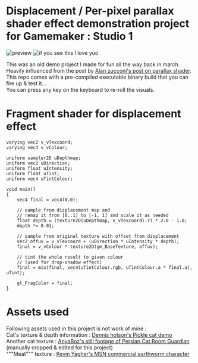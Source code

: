 # Displacement / Per-pixel parallax shader effect demonstration project for Gamemaker : Studio 1
![preview](pic/PREVIEW.gif)
![if you see this I love yuo](pic/PREVIEW2.gif)

This was an old demo project I made for fun all the way back in march.<br>
Heavily influenced from the post by [Alan zucconi's post on parallax shader](https://www.alanzucconi.com/2019/01/01/parallax-shader/).<br>
This repo comes with a pre-compiled executable binary build that you can fire up & test it...<br>
You can press any key on the keyboard to re-roll the visuals.

# Fragment shader for displacement effect
```
varying vec2 v_vTexcoord;
varying vec4 v_vColour;

uniform sampler2D uDepthmap;
uniform vec2 uDirection;
uniform float uIntensity;
uniform float uTint;
uniform vec4 uTintColour;

void main()
{
    vec4 final = vec4(0.0);
    
    // sample from displacement map and
    // remap it from [0..1] to [-1, 1] and scale it as needed
    float depth = (texture2D(uDepthmap, v_vTexcoord).r) * 2.0 - 1.0;
    depth *= 0.01;
    
    // sample from original texture with offset from displacement
    vec2 offuv = v_vTexcoord + (uDirection * uIntensity * depth);
    final = v_vColour * texture2D(gm_BaseTexture, offuv);
    
    // tint the whole result to given colour
    // (used for drop-shadow effect)
    final = mix(final, vec4(uTintColour.rgb, uTintColour.a * final.a), uTint);
    
    gl_FragColor = final;
}
```

# Assets used
Following assets used in this project is not work of mine :<br>
Cat's texture & depth information : [Dennis hotson's Pickle cat demo](https://dn.ht/picklecat/)<br>
Another cat texture : [AnyaBoz's still footage of Persian Cat Room Guardian](https://www.deviantart.com/anyaboz/art/Persian-Cat-Room-Guardian-390914412) (manually cropped & edited for this project)<br>
"""Meat""" texture : [Kevin Yagher's MSN commercial earthworm character](https://www.instagram.com/p/BfjdZWen4ip/)